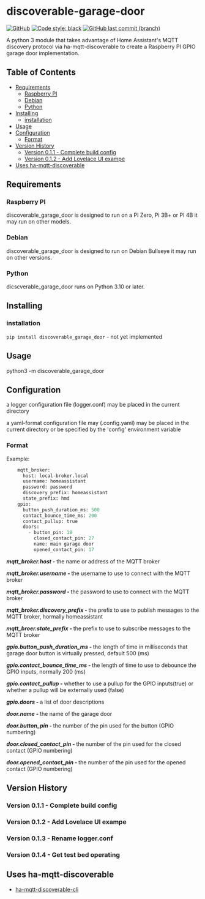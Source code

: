 # discoverable-garage-door

[![GitHub](https://img.shields.io/github/license/AixNPanes/discoverable-garage-door)](https://opensource.org/license/apache-2-0/)
[![Code style: black](https://img.shields.io/badge/code%20style-black-000000.svg)](https://github.com/psf/black)
[![GitHub last commit (branch)](https://img.shields.io/github/last-commit/AixNPanes/discoverable-garage-door/main.svg)](https://github.com/AixNPanes/discoverable-garage-door)

A python 3 module that takes advantage of Home Assistant's MQTT discovery protocol via ha-mqtt-discoverable to create a Raspberry PI GPIO garage door implementation.

<!-- START doctoc generated TOC please keep comment here to allow auto update -->
<!-- DON'T EDIT THIS SECTION, INSTEAD RE-RUN doctoc TO UPDATE -->
## Table of Contents

- [Requirements](#requirements)
  - [Raspberry PI](#raspberry-pi)
  - [Debian](#debian)
  - [Python](#python)
- [Installing](#installing)
  - [installation](#installation)
- [Usage](#usage)
- [Configuration](#configuration)
  - [Format](#format)
- [Version History](#version-history)
  - [Version 0.1.1 - Complete build config](#version-011---complete-build-config)
  - [Version 0.1.2 - Add Lovelace UI exampe](#version-012---add-lovelace-ui-exampe)
- [Uses ha-mqtt-discoverable](#uses-ha-mqtt-discoverable)

<!-- END doctoc generated TOC please keep comment here to allow auto update -->
## Requirements

### Raspberry PI

discoverable_garage_door is designed to run on a PI Zero, Pi 3B+ or PI 4B it may run on other models.

### Debian

discoverable_garage_door is designed to run on Debian Bullseye it may run on other versions.

### Python

dicscverable_garage_door runs on Python 3.10 or later.

## Installing

### installation

`pip install discoverable_garage_door` - not yet implemented

## Usage

python3 -m discoverable_garage_door

## Configuration
a logger configuration file (logger.conf) may be placed in the current directory

a yaml-format configuration file may (.config.yaml) may be placed in the current directory or be specified by the 'config' environment variable


### Format

Example:
```py
    mqtt_broker:
      host: local-broker.local
      username: homeassistant
      password: password
      discovery_prefix: homeassistant
      state_prefix: hmd
    gpio:
      button_push_duration_ms: 500
      contact_bounce_time_ms: 200
      contact_pullup: true
      doors:
        - button_pin: 18
          closed_contact_pin: 27
          name: main garage door
          opened_contact_pin: 17
```

<p><strong><em>mqtt_broker.host - </em></strong>the name or address of the MQTT broker<br></p>
<p><strong><em>mqtt_broker.username - </em></strong>the username to use to connect with the MQTT broker<br></p>
<p><strong><em>mqtt_broker.password - </em></strong>the password to use to connect with the MQTT broker<br></p>
<p><strong><em>mqtt_broker.discovery_prefix - </em></strong>the prefix to use to publish messages to the MQTT broker, hormally homeassistant<br></p>
<p><strong><em>mqtt_broer.state_prefix - </em></strong>the prefix to use to subscribe messages to the MQTT broker<br></p>
<p><strong><em>gpio.button_push_duration_ms - </em></strong>the length of time in milliseconds that garage door button is virtually pressed, default 500 (ms)<br></p>
<p><strong><em>gpio.contact_bounce_time_ms - </em></strong>the length of time to use to debounce the GPIO inputs, normally 200 (ms)<br></p>
<p><strong><em>gpio.contact_pullup - </em></strong>whether to use a pullup for the GPIO inputs(true) or whether a pullup will be externally used (false)<br></p>
<p><strong><em>gpio.doors - </em></strong>a list of door descriptions<br></p>
<p><strong><em>door.name - </em></strong>the name of the garage door<br></p>
<p><strong><em>door.button_pin - </em></strong>the number of the pin used for the button (GPIO numbering)<br></p>
<p><strong><em>door.closed_contact_pin - </em></strong>the number of the pin used for the closed contact (GPIO numbering)<br></p>
<p><strong><em>door.opened_contact_pin - </em></strong>the number of the pin used for the opened contact (GPIO numbering)<br></p>

## Version History

### Version 0.1.1 - Complete build config

### Version 0.1.2 - Add Lovelace UI exampe

### Version 0.1.3 - Rename logger.conf

### Version 0.1.4 - Get test bed operating

## Uses ha-mqtt-discoverable

- [ha-mqtt-discoverable-cli](https://github.com/unixorn/ha-mqtt-discoverable-cli) 

